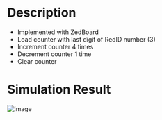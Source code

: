 # Description
* Implemented with ZedBoard
* Load counter with last digit of RedID number (3)
* Increment counter 4 times
* Decrement counter 1 time
* Clear counter
# Simulation Result
![image](https://github.com/user-attachments/assets/aac10ee9-ab30-47e8-9356-41094fd2d7f0)
